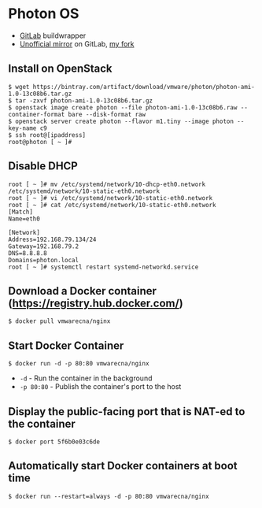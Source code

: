 Photon OS
=========


  * [GitLab](https://gitlab.com/gbraad/photon) buildwrapper
  * [Unofficial mirror](https://gitlab.com/unofficial-mirrors/photon) on GitLab, [my fork](https://gitlab.com/gbraad/vmware-photon)


Install on OpenStack
--------------------

```
$ wget https://bintray.com/artifact/download/vmware/photon/photon-ami-1.0-13c08b6.tar.gz
$ tar -zxvf photon-ami-1.0-13c08b6.tar.gz
$ openstack image create photon --file photon-ami-1.0-13c08b6.raw --container-format bare --disk-format raw
$ openstack server create photon --flavor m1.tiny --image photon --key-name c9
$ ssh root@[ipaddress]
root@photon [ ~ ]#
```


## Disable DHCP
```
root [ ~ ]# mv /etc/systemd/network/10-dhcp-eth0.network  /etc/systemd/network/10-static-eth0.network
root [ ~ ]# vi /etc/systemd/network/10-static-eth0.network
root [ ~ ]# cat /etc/systemd/network/10-static-eth0.network
[Match]
Name=eth0

[Network]
Address=192.168.79.134/24
Gateway=192.168.79.2
DNS=8.8.8.8
Domains=photon.local
root [ ~ ]# systemctl restart systemd-networkd.service
```


## Download a Docker container (https://registry.hub.docker.com/)
```
$ docker pull vmwarecna/nginx
```


## Start Docker Container
```
$ docker run -d -p 80:80 vmwarecna/nginx
```

  * `-d`       - Run the container in the background
  * `-p 80:80` - Publish the container's port to the host


## Display the public-facing port that is NAT-ed to the container 
```
$ docker port 5f6b0e03c6de
```


## Automatically start Docker containers at boot time
```
$ docker run --restart=always -d -p 80:80 vmwarecna/nginx
```
